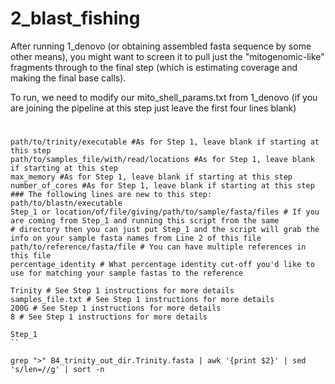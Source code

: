 # 2_blast_fishing
After running 1_denovo (or obtaining assembled fasta sequence by some other means), you might want to screen it to pull just the "mitogenomic-like" fragments through to the final step (which is estimating coverage and making the final base calls).

To run, we need to modify our mito_shell_params.txt from 1_denovo (if you are joining the pipeline at this step just leave the first four lines blank)
#
```
path/to/trinity/executable #As for Step 1, leave blank if starting at this step
path/to/samples_file/with/read/locations #As for Step 1, leave blank if starting at this step
max_memory #As for Step 1, leave blank if starting at this step
number_of_cores #As for Step 1, leave blank if starting at this step
### The following lines are new to this step:
path/to/blastn/executable
Step_1 or location/of/file/giving/path/to/sample/fasta/files # If you are coming from Step_1 and running this script from the same 
# directory then you can just put Step_1 and the script will grab the info on your sample fasta names from Line 2 of this file
path/to/reference/fasta/file # You can have multiple references in this file
percentage_identity # What percentage identity cut-off you'd like to use for matching your sample fastas to the reference
```

```
Trinity # See Step 1 instructions for more details
samples_file.txt # See Step 1 instructions for more details
200G # See Step 1 instructions for more details
8 # See Step 1 instructions for more details

Step_1
``

grep ">" B4_trinity_out_dir.Trinity.fasta | awk '{print $2}' | sed 's/len=//g' | sort -n
